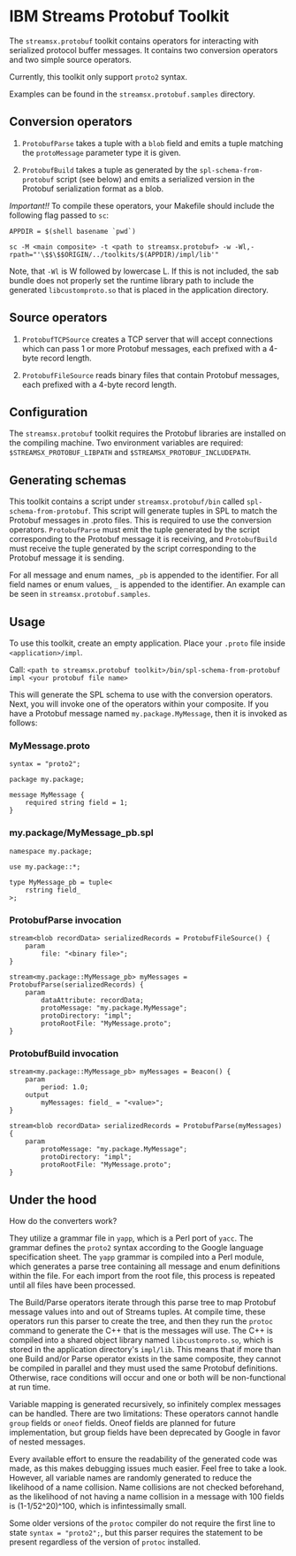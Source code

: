 # IBM Streams Protobuf Toolkit

The `streamsx.protobuf` toolkit contains operators for interacting with serialized protocol
buffer messages. It contains two conversion operators and two simple source operators.

Currently, this toolkit only support `proto2` syntax.

Examples can be found in the `streamsx.protobuf.samples` directory.

## Conversion operators

1. `ProtobufParse` takes a tuple with a `blob` field and emits a tuple matching the `protoMessage`
   parameter type it is given.

2. `ProtobufBuild` takes a tuple as generated by the `spl-schema-from-protobuf` script (see below)
   and emits a serialized version in the Protobuf serialization format as a blob.

*Important!!* To compile these operators, your Makefile should include the following flag passed to `sc`:

    APPDIR = $(shell basename `pwd`)

    sc -M <main composite> -t <path to streamsx.protobuf> -w -Wl,-rpath="'\$$\$$ORIGIN/../toolkits/$(APPDIR)/impl/lib'"

Note, that `-Wl` is W followed by lowercase L. If this is not included, the sab bundle does not properly set
the runtime library path to include the generated `libcustomproto.so` that is placed in the application directory.

## Source operators

1. `ProtobufTCPSource` creates a TCP server that will accept connections which can pass 1 or
   more Protobuf messages, each prefixed with a 4-byte record length.

2. `ProtobufFileSource` reads binary files that contain Protobuf messages, each prefixed with
   a 4-byte record length.

## Configuration

The `streamsx.protobuf` toolkit requires the Protobuf libraries are installed on the compiling
machine. Two environment variables are required: `$STREAMSX_PROTOBUF_LIBPATH` and `$STREAMSX_PROTOBUF_INCLUDEPATH`.

## Generating schemas

This toolkit contains a script under `streamsx.protobuf/bin` called `spl-schema-from-protobuf`. This script
will generate tuples in SPL to match the Protobuf messages in .proto files. This is required to use the
conversion operators. `ProtobufParse` must emit the tuple generated by the script corresponding to the
Protobuf message it is receiving, and `ProtobufBuild` must receive the tuple generated by the script
corresponding to the Protobuf message it is sending.

For all message and enum names, `_pb` is appended to the identifier. For all field names or enum values, `_`
is appended to the identifier. An example can be seen in `streamsx.protobuf.samples`.

## Usage

To use this toolkit, create an empty application. Place your `.proto` file inside `<application>/impl`.

Call: `<path to streamsx.protobuf toolkit>/bin/spl-schema-from-protobuf impl <your protobuf file name>`

This will generate the SPL schema to use with the conversion operators. Next, you will invoke one of the
operators within your composite. If you have a Protobuf message named `my.package.MyMessage`, then it is
invoked as follows:

### MyMessage.proto

    syntax = "proto2";

    package my.package;

    message MyMessage {
        required string field = 1;
    }

### my.package/MyMessage\_pb.spl

    namespace my.package;

    use my.package::*;

    type MyMessage_pb = tuple<
        rstring field_
    >;

### ProtobufParse invocation

    stream<blob recordData> serializedRecords = ProtobufFileSource() {
        param
            file: "<binary file>";
    }

    stream<my.package::MyMessage_pb> myMessages = ProtobufParse(serializedRecords) {
        param
            dataAttribute: recordData;
            protoMessage: "my.package.MyMessage";
            protoDirectory: "impl";
            protoRootFile: "MyMessage.proto";
    }

### ProtobufBuild invocation

    stream<my.package::MyMessage_pb> myMessages = Beacon() {
        param
            period: 1.0;
        output
            myMessages: field_ = "<value>";
    }

    stream<blob recordData> serializedRecords = ProtobufParse(myMessages) {
        param
            protoMessage: "my.package.MyMessage";
            protoDirectory: "impl";
            protoRootFile: "MyMessage.proto";
    }

## Under the hood

How do the converters work?

They utilize a grammar file in `yapp`, which is a Perl port of `yacc`. The grammar defines the `proto2` syntax
according to the Google language specification sheet. The `yapp` grammar is compiled into a Perl module, which
generates a parse tree containing all message and enum definitions within the file. For each import from the
root file, this process is repeated until all files have been processed.

The Build/Parse operators iterate through this parse tree to map Protobuf message values into and out of Streams
tuples. At compile time, these operators run this parser to create the tree, and then they run the `protoc`
command to generate the C++ that is the messages will use. The C++ is compiled into a shared object library
named `libcustomproto.so`, which is stored in the application directory's `impl/lib`. This means that if more
than one Build and/or Parse operator exists in the same composite, they cannot be compiled in parallel and they
must used the same Protobuf definitions. Otherwise, race conditions will occur and one or both will be
non-functional at run time.

Variable mapping is generated recursively, so infinitely complex messages can be handled. There are two limitations:
These operators cannot handle `group` fields or `oneof` fields. Oneof fields are planned for future implementation,
but group fields have been deprecated by Google in favor of nested messages.

Every available effort to ensure the readability of the generated code was made, as this makes debugging issues
much easier. Feel free to take a look. However, all variable names are randomly generated to reduce the likelihood
of a name collision. Name collisions are not checked beforehand, as the likelihood of not having a name collision in
a message with 100 fields is (1-1/52^20)^100, which is infintessimally small.

Some older versions of the `protoc` compiler do not require the first line to state `syntax = "proto2";`, but this
parser requires the statement to be present regardless of the version of `protoc` installed.
